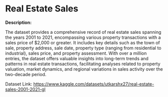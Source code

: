 # Real Estate Sales

**Description:**

The dataset provides a comprehensive record of real estate sales spanning the years 2001 to 2021, encompassing various property transactions with a sales price of $2,000 or greater. It includes key details such as the town of sale, property address, sale date, property type (ranging from residential to industrial), sales price, and property assessment. With over a million entries, the dataset offers valuable insights into long-term trends and patterns in real estate transactions, facilitating analyses related to property valuation, market dynamics, and regional variations in sales activity over the two-decade period.

Dataset Link: https://www.kaggle.com/datasets/utkarshx27/real-estate-sales-2001-2021-gl
